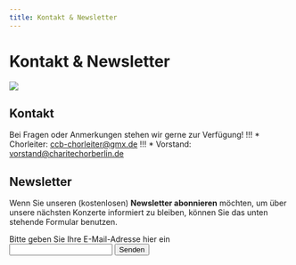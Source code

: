```yaml
---
title: Kontakt & Newsletter
---
```


# Kontakt & Newsletter

![](/images/berliner-chortreff-gruppenfoto.jpeg?classes=img)

## Kontakt
Bei Fragen oder Anmerkungen stehen wir gerne zur Verfügung!
!!! * Chorleiter: [ccb-chorleiter@gmx.de](mailto:ccb-chorleiter@gmx.de?subject=Frage%20zum%20Charite%20Chor)
!!! * Vorstand: [vorstand@charitechorberlin.de](mailto:vorstand@charitechorberlin.de?subject=Frage%20zum%20Charite%20Chor)

## Newsletter

Wenn Sie unseren (kostenlosen) **Newsletter abonnieren** möchten, um über unsere nächsten Konzerte informiert zu bleiben, können Sie das unten stehende Formular benutzen.
<form action="//formspree.io/ccb-vorstand@gmx.de" method="POST">
 <label for="_email">Bitte geben Sie Ihre E-Mail-Adresse hier ein</label><br>
 <input type="email" name="_email" id="_email" required>
 </fieldset>
 <input class="hidden" type="hidden" name="_subject" value="Neue Anmeldung zum CCB-Newletter">
 <input type="hidden" name="_next" value="/kontakt/danke" />
<input class="button submit" type="submit" value="Senden">
</form>

<!--
---
title: Kontakt & Newsletter
---

# Kontakt & Newsletter

![](/images/galerie/verschiedenes/gruppenfoto-stuttgart.jpg?classes=img)

## Kontakt
Bei Fragen oder Anmerkungen stehen wir gerne zur Verfügung!
!!! * Chorleiter: [ccb-chorleiter@gmx.de](mailto:ccb-chorleiter@gmx.de?subject=Frage%20zum%20Charite%20Chor)
!!! * Vorstand: [ccb-vorstand@gmx.de](mailto:ccb-vorstand@gmx.de?subject=Frage%20zum%20Charite%20Chor)

<iframe src="https://docs.google.com/forms/d/e/1FAIpQLSfKG0OaRGWyU93j326u05WGu3m8ovVJSmC9VliLuge_3thD0Q/viewform?embedded=true&hl=de" width="760" height="500" frameborder="0" marginheight="0" marginwidth="0">Loading...</iframe>
-->
